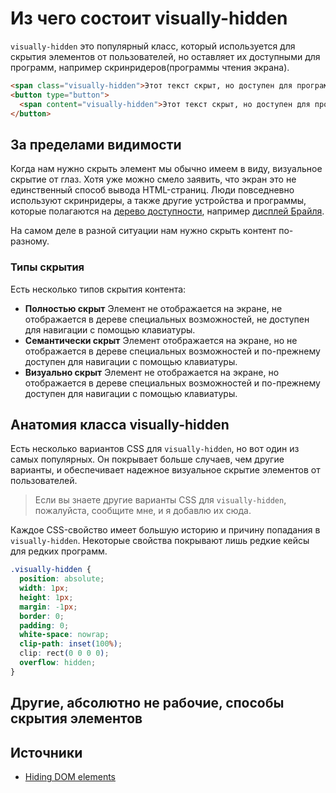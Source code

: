 # Из чего состоит visually-hidden

`visually-hidden` это популярный класс, который используется для скрытия элементов от пользователей, но оставляет их доступными для программ, например скринридеров(программы чтения экрана).

```html
<span class="visually-hidden">Этот текст скрыт, но доступен для программ</span>
<button type="button">
  <span content="visually-hidden">Этот текст скрыт, но доступен для программ</span>
</button>
```

## За пределами видимости
Когда нам нужно скрыть элемент мы обычно имеем в виду, визуальное скрытие от глаз. Хотя уже можно смело заявить, что экран это не единственный способ вывода HTML-страниц. Люди повседневно используют скринридеры, а также другие устройства и программы, которые полагаются на [дерево доступности](https://developer.mozilla.org/en-US/docs/Glossary/Accessibility_tree), например [дисплей Брайля](https://ru.wikipedia.org/wiki/%D0%91%D1%80%D0%B0%D0%B9%D0%BB%D0%B5%D0%B2%D1%81%D0%BA%D0%B8%D0%B9_%D0%B4%D0%B8%D1%81%D0%BF%D0%BB%D0%B5%D0%B9).

На самом деле в разной ситуации нам нужно скрыть контент по-разному. 

### Типы скрытия
Есть несколько типов скрытия контента:
- **Полностью скрыт**
Элемент не отображается на экране, не отображается в дереве специальных возможностей, не доступен для навигации с помощью клавиатуры.
- **Семантически скрыт**
Элемент отображается на экране, но не отображается в дереве специальных возможностей и по-прежнему доступен для навигации с помощью клавиатуры.
- **Визуально скрыт**
Элемент не отображается на экране, но отображается в дереве специальных возможностей и по-прежнему доступен для навигации с помощью клавиатуры.

## Анатомия класса visually-hidden

Есть несколько вариантов CSS для `visually-hidden`, но вот один из самых популярных. Он покрывает больше случаев, чем другие варианты, и обеспечивает надежное визуальное скрытие элементов от пользователей.

> Если вы знаете другие варианты CSS для `visually-hidden`, пожалуйста, сообщите мне, и я добавлю их сюда.

Каждое CSS-свойство имеет большую историю и причину попадания в `visually-hidden`. Некоторые свойства покрывают лишь редкие кейсы для редких программ.

```css
.visually-hidden {
  position: absolute;
  width: 1px;
  height: 1px;
  margin: -1px;
  border: 0;
  padding: 0;
  white-space: nowrap;
  clip-path: inset(100%);
  clip: rect(0 0 0 0);
  overflow: hidden;
}
```

## Другие, абсолютно не рабочие, способы скрытия элементов

## Источники
- [Hiding DOM elements](https://allyjs.io/tutorials/hiding-elements.html)
